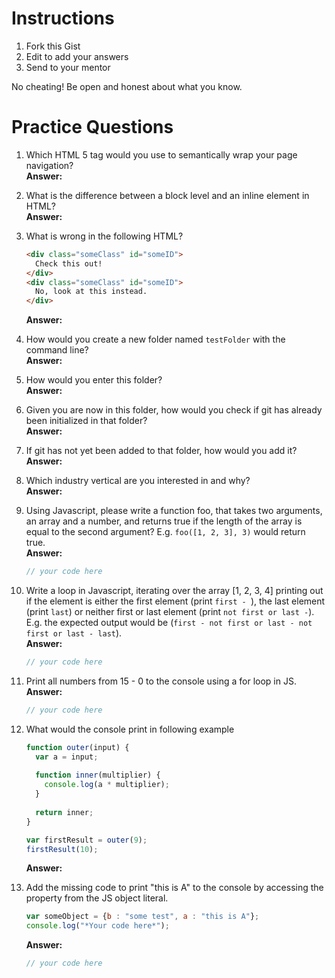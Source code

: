 # Instructions

1. Fork this Gist
2. Edit to add your answers
3. Send to your mentor

No cheating! Be open and honest about what you know.

# Practice Questions

1. Which HTML 5 tag would you use to semantically wrap your page navigation?  
  **Answer:** 

2. What is the difference between a block level and an inline element in HTML?  
  **Answer:** 

3. What is wrong in the following HTML?
    ```html
    <div class="someClass" id="someID">
      Check this out!
    </div>
    <div class="someClass" id="someID">
      No, look at this instead.
    </div>
    ```
    **Answer:** 

4. How would you create a new folder named `testFolder` with the command line?  
  **Answer:** 

5. How would you enter this folder?  
  **Answer:** 

6. Given you are now in this folder, how would you check if git has already been initialized in that folder?  
  **Answer:** 

7. If git has not yet been added to that folder, how would you add it?  
   **Answer:** 

8. Which industry vertical are you interested in and why?  
   **Answer:** 

9. Using Javascript, please write a function foo, that takes two arguments, an array and a number, and returns true if the length of the array is equal to the second argument? E.g. `foo([1, 2, 3], 3)` would return true.  
    **Answer:**  
    ```javascript
    // your code here
    ```

10. Write a loop in Javascript, iterating over the array [1, 2, 3, 4] printing out if the element is either the first element (print `first - `), the last element (print `last`) or neither first or last element (print `not first or last -`). E.g. the expected output would be (`first - not first or last - not first or last - last`).  
    **Answer:**  
    ```javascript
    // your code here
    ```

11. Print all numbers from 15 - 0 to the console using a for loop in JS.  
    **Answer:**  
    ```javascript
    // your code here
    ```

12. What would the console print in following example
    ```javascript
    function outer(input) {
      var a = input;
      
      function inner(multiplier) {
        console.log(a * multiplier);
      }
      
      return inner;
    }
    
    var firstResult = outer(9);
    firstResult(10);
    ```
  
    **Answer:** 

13. Add the missing code to print "this is A" to the console by accessing the property from the JS object literal.
    ```javascript
    var someObject = {b : "some test", a : "this is A"};
    console.log("*Your code here*");
    ```
    
    **Answer:**  
    ```javascript
    // your code here
    ```
